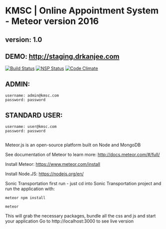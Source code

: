 # KMSC | Online Appointment System - Meteor version 2016
## version: 1.0
## DEMO: http://staging.drkanjee.com

[![Build Status](https://travis-ci.org/CanJee/kmsc-appointment-system.svg?branch=develop)](https://travis-ci.org/CanJee/kmsc-appointment-system)
[![NSP Status](https://nodesecurity.io/orgs/kmsc/projects/994d6059-d4a8-4730-b8a0-5f67d2f96109/badge)](https://nodesecurity.io/orgs/kmsc/projects/994d6059-d4a8-4730-b8a0-5f67d2f96109)
[![Code Climate](https://codeclimate.com/github/CanJee/kmsc-appointment-system/badges/gpa.svg)](https://codeclimate.com/github/CanJee/kmsc-appointment-system)

## ADMIN:

`username: admin@kmsc.com`      
`password: password`

## STANDARD USER:

`username: user@kmsc.com`   
`password: password`
##
Meteor.js is an open-source platform built on Node and MongoDB

See documentation of Meteor to learn more: http://docs.meteor.com/#/full/

Install Meteor: https://www.meteor.com/install

Install Node.JS: https://nodejs.org/en/

Sonic Transportation first run - just cd into Sonic Transportation project and run the application with:

`meteor npm install`

`meteor`

This will grab the necessary packages, bundle all the css and js and start your application
Go to http://localhost:3000 to see live version
